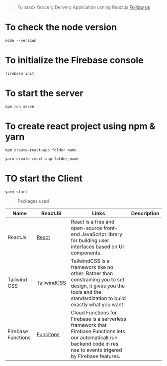 >Fullstack Grocery Delivery Application usning React.js
>[Folllow us](https://www.linkedin.com/in/ritik-kumar-983b96192/)

# To check the node version

```
node --version
```

# To initialize the Firebase console

```
firebase init
```

# To start the server

```
npm run serve
```

# To create react project using npm & yarn

```
npm create—react—app folder_name
```
```
yarn create react-app fotder_name
```

# TO start the Client

```
yarn start
```

> Packages used
<!-- prettier-ignore -->
| Name                           | ReactJS | Links | Description |
|--------------------------------|---------|-------|------------|
| ReactJs |[React](https://reactjs.org/) | React is a free and open-source front-end JavaScript library for building user interfaces based on UI components. |
| Tailwind CSS | [TailwindCSS](https://taflwindcss.com/) | TailwindCSS is a framework tike no other. Rather than constraining you to set design, it gives you the tools and the standardization to build exactly what you want. |
|Firebase Functions  | [Funcitons](https://firebase.google.com/docs/functions) | Cloud Functions for Firebase is a serverless framework that Firebase Functions lets our automaticall run backend code in res nse to events trigered by Firebase features.|
